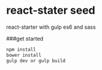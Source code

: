 # react-stater seed
react-starter with gulp es6 and sass

###get started

```javascript
npm install
bower install
gulp dev or gulp build
